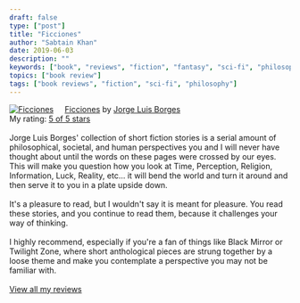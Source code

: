 ```yaml
---
draft: false
type: ["post"]
title: "Ficciones"
author: "Sabtain Khan"
date: 2019-06-03
description: ""
keywords: ["book", "reviews", "fiction", "fantasy", "sci-fi", "philosophy"]
topics: ["book review"]
tags: ["book reviews", "fiction", "sci-fi", "philosophy"]
---
```


<a href="https://www.goodreads.com/book/show/426504.Ficciones" style="float: left; padding-right: 20px"><img border="0" alt="Ficciones" src="https://i.gr-assets.com/images/S/compressed.photo.goodreads.com/books/1388197956l/426504._SX98_.jpg" /></a><a href="https://www.goodreads.com/book/show/426504.Ficciones">Ficciones</a> by <a href="https://www.goodreads.com/author/show/500.Jorge_Luis_Borges">Jorge Luis Borges</a><br/>
My rating: <a href="https://www.goodreads.com/review/show/2726836873">5 of 5 stars</a><br /><br />
Jorge Luis Borges' collection of short fiction stories is a serial amount of philosophical, societal, and human perspectives you and I will never have thought about until the words on these pages were crossed by our eyes. This will make you question how you look at Time, Perception, Religion, Information, Luck, Reality, etc... it will bend the world and turn it around and then serve it to you in a plate upside down.<br /><br />It's a pleasure to read, but I wouldn't say it is meant for pleasure. You read these stories, and you continue to read them, because it challenges your way of thinking.<br /><br />I highly recommend, especially if you're a fan of things like Black Mirror or Twilight Zone, where short anthological pieces are strung together by a loose theme and make you contemplate a perspective you may not be familiar with.
<br/><br/>
<a href="https://www.goodreads.com/review/list/19015356-sabtain-khan">View all my reviews</a>

